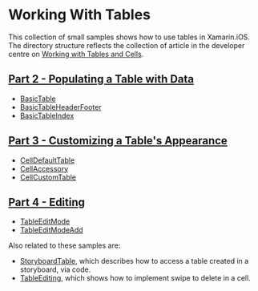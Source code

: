 Working With Tables
=============

This collection of small samples shows how to use tables in Xamarin.iOS. The directory structure reflects the collection of article in the developer centre on [Working with Tables and Cells](http://developer.xamarin.com/guides/ios/user_interface/tables).

[Part 2 - Populating a Table with Data](http://developer.xamarin.com/guides/ios/user_interface/tables/part_2_-_populating_a_table_with_data/)
---------------------------------

*	[BasicTable](http://developer.xamarin.com/guides/ios/user_interface/tables/part_2_-_populating_a_table_with_data/#Subclassing_UITableViewSource)
*	[BasicTableHeaderFooter](http://developer.xamarin.com/guides/ios/user_interface/tables/part_2_-_populating_a_table_with_data/#Adding_Headers_and_Footers)
*	[BasicTableIndex](http://developer.xamarin.com/guides/ios/user_interface/tables/part_2_-_populating_a_table_with_data/#Adding_an_Index)

[Part 3 - Customizing a Table's Appearance](http://developer.xamarin.com/guides/ios/user_interface/tables/part_3_-_customizing_a_table's_appearance/)
----------------------------------------

* [CellDefaultTable](http://developer.xamarin.com/guides/ios/user_interface/tables/part_3_-_customizing_a_table's_appearance/#UITableViewCell_Styles)
* [CellAccessory](http://developer.xamarin.com/guides/ios/user_interface/tables/part_3_-_customizing_a_table's_appearance/#Accessories)
* [CellCustomTable](http://developer.xamarin.com/guides/ios/user_interface/tables/part_3_-_customizing_a_table's_appearance/#Creating_Custom_Cell_Layouts)

[Part 4 - Editing](http://developer.xamarin.com/guides/ios/user_interface/tables/part_4_-_editing/)
-----------------

* [TableEditMode](http://developer.xamarin.com/guides/ios/user_interface/tables/part_4_-_editing/#Edit_mode)
* [TableEditModeAdd](http://developer.xamarin.com/guides/ios/user_interface/tables/part_4_-_editing/#Edit_mode_row_insertion_editing_style)

Also related to these samples are:

* [StoryboardTable](http://developer.xamarin.com/samples/monotouch/StoryboardTable/), which describes how to access a table created in a storyboard, via code.
* [TableEditing](http://developer.xamarin.com/samples/monotouch/TableEditing/), which shows how to implement swipe to delete in a cell.
